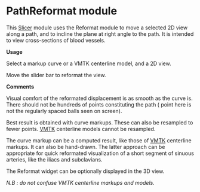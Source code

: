 # PathReformat module

This [Slicer](https://www.slicer.org/) module uses the Reformat module to move a selected 2D view along a path, and to incline the plane at right angle to the path. It is intended to view cross-sections of blood vessels.

**Usage**

Select a markup curve or a VMTK centerline model, and a 2D view.

Move the slider bar to reformat the view.

**Comments**

Visual comfort of the reformated displacement is as smooth as the curve is. There should not be hundreds of points constituting the path ( point here is not the regularly spaced balls seen on screen).

Best result is obtained with curve markups. These can also be resampled to fewer points. [VMTK](https://github.com/vmtk/SlicerExtension-VMTK) centerline models cannot be resampled.

The curve markup can be a computed result, like those of [VMTK](https://github.com/vmtk/SlicerExtension-VMTK) centerline markups. It can also be hand-drawn. The latter approach can  be appropriate for quick reformated visualization of a short segment of sinuous arteries, like the iliacs and subclavians.

The Reformat widget can be optionally displayed in the 3D view.

*N.B : do not confuse VMTK centerline markups and models.*


